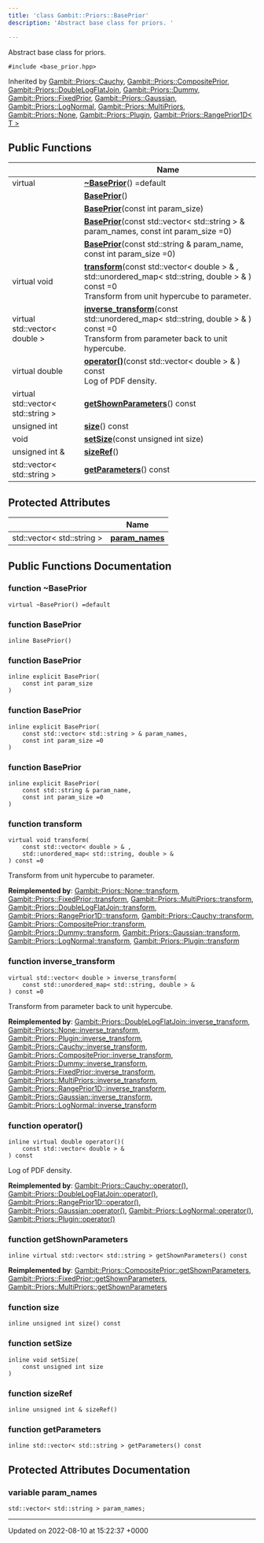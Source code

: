 ```yaml
---
title: 'class Gambit::Priors::BasePrior'
description: 'Abstract base class for priors. '

---
```









Abstract base class for priors. 


`#include <base_prior.hpp>`

Inherited by [Gambit::Priors::Cauchy](/documentation/code/gambit_2.2/classes/classgambit_1_1priors_1_1cauchy/), [Gambit::Priors::CompositePrior](/documentation/code/gambit_2.2/classes/classgambit_1_1priors_1_1compositeprior/), [Gambit::Priors::DoubleLogFlatJoin](/documentation/code/gambit_2.2/classes/classgambit_1_1priors_1_1doublelogflatjoin/), [Gambit::Priors::Dummy](/documentation/code/gambit_2.2/classes/classgambit_1_1priors_1_1dummy/), [Gambit::Priors::FixedPrior](/documentation/code/gambit_2.2/classes/classgambit_1_1priors_1_1fixedprior/), [Gambit::Priors::Gaussian](/documentation/code/gambit_2.2/classes/classgambit_1_1priors_1_1gaussian/), [Gambit::Priors::LogNormal](/documentation/code/gambit_2.2/classes/classgambit_1_1priors_1_1lognormal/), [Gambit::Priors::MultiPriors](/documentation/code/gambit_2.2/classes/classgambit_1_1priors_1_1multipriors/), [Gambit::Priors::None](/documentation/code/gambit_2.2/classes/classgambit_1_1priors_1_1none/), [Gambit::Priors::Plugin](/documentation/code/gambit_2.2/classes/classgambit_1_1priors_1_1plugin/), [Gambit::Priors::RangePrior1D< T >](/documentation/code/gambit_2.2/classes/classgambit_1_1priors_1_1rangeprior1d/)

## Public Functions

|                | Name           |
| -------------- | -------------- |
| virtual | **[~BasePrior](/documentation/code/gambit_2.2/classes/classgambit_1_1priors_1_1baseprior/#function-~baseprior)**() =default |
| | **[BasePrior](/documentation/code/gambit_2.2/classes/classgambit_1_1priors_1_1baseprior/#function-baseprior)**() |
| | **[BasePrior](/documentation/code/gambit_2.2/classes/classgambit_1_1priors_1_1baseprior/#function-baseprior)**(const int param_size) |
| | **[BasePrior](/documentation/code/gambit_2.2/classes/classgambit_1_1priors_1_1baseprior/#function-baseprior)**(const std::vector< std::string > & param_names, const int param_size =0) |
| | **[BasePrior](/documentation/code/gambit_2.2/classes/classgambit_1_1priors_1_1baseprior/#function-baseprior)**(const std::string & param_name, const int param_size =0) |
| virtual void | **[transform](/documentation/code/gambit_2.2/classes/classgambit_1_1priors_1_1baseprior/#function-transform)**(const std::vector< double > & , std::unordered_map< std::string, double > & ) const =0<br>Transform from unit hypercube to parameter.  |
| virtual std::vector< double > | **[inverse_transform](/documentation/code/gambit_2.2/classes/classgambit_1_1priors_1_1baseprior/#function-inverse-transform)**(const std::unordered_map< std::string, double > & ) const =0<br>Transform from parameter back to unit hypercube.  |
| virtual double | **[operator()](/documentation/code/gambit_2.2/classes/classgambit_1_1priors_1_1baseprior/#function-operator())**(const std::vector< double > & ) const<br>Log of PDF density.  |
| virtual std::vector< std::string > | **[getShownParameters](/documentation/code/gambit_2.2/classes/classgambit_1_1priors_1_1baseprior/#function-getshownparameters)**() const |
| unsigned int | **[size](/documentation/code/gambit_2.2/classes/classgambit_1_1priors_1_1baseprior/#function-size)**() const |
| void | **[setSize](/documentation/code/gambit_2.2/classes/classgambit_1_1priors_1_1baseprior/#function-setsize)**(const unsigned int size) |
| unsigned int & | **[sizeRef](/documentation/code/gambit_2.2/classes/classgambit_1_1priors_1_1baseprior/#function-sizeref)**() |
| std::vector< std::string > | **[getParameters](/documentation/code/gambit_2.2/classes/classgambit_1_1priors_1_1baseprior/#function-getparameters)**() const |

## Protected Attributes

|                | Name           |
| -------------- | -------------- |
| std::vector< std::string > | **[param_names](/documentation/code/gambit_2.2/classes/classgambit_1_1priors_1_1baseprior/#variable-param-names)**  |

## Public Functions Documentation

### function ~BasePrior

```
virtual ~BasePrior() =default
```


### function BasePrior

```
inline BasePrior()
```


### function BasePrior

```
inline explicit BasePrior(
    const int param_size
)
```


### function BasePrior

```
inline explicit BasePrior(
    const std::vector< std::string > & param_names,
    const int param_size =0
)
```


### function BasePrior

```
inline explicit BasePrior(
    const std::string & param_name,
    const int param_size =0
)
```


### function transform

```
virtual void transform(
    const std::vector< double > & ,
    std::unordered_map< std::string, double > & 
) const =0
```

Transform from unit hypercube to parameter. 

**Reimplemented by**: [Gambit::Priors::None::transform](/documentation/code/gambit_2.2/classes/classgambit_1_1priors_1_1none/#function-transform), [Gambit::Priors::FixedPrior::transform](/documentation/code/gambit_2.2/classes/classgambit_1_1priors_1_1fixedprior/#function-transform), [Gambit::Priors::MultiPriors::transform](/documentation/code/gambit_2.2/classes/classgambit_1_1priors_1_1multipriors/#function-transform), [Gambit::Priors::DoubleLogFlatJoin::transform](/documentation/code/gambit_2.2/classes/classgambit_1_1priors_1_1doublelogflatjoin/#function-transform), [Gambit::Priors::RangePrior1D::transform](/documentation/code/gambit_2.2/classes/classgambit_1_1priors_1_1rangeprior1d/#function-transform), [Gambit::Priors::Cauchy::transform](/documentation/code/gambit_2.2/classes/classgambit_1_1priors_1_1cauchy/#function-transform), [Gambit::Priors::CompositePrior::transform](/documentation/code/gambit_2.2/classes/classgambit_1_1priors_1_1compositeprior/#function-transform), [Gambit::Priors::Dummy::transform](/documentation/code/gambit_2.2/classes/classgambit_1_1priors_1_1dummy/#function-transform), [Gambit::Priors::Gaussian::transform](/documentation/code/gambit_2.2/classes/classgambit_1_1priors_1_1gaussian/#function-transform), [Gambit::Priors::LogNormal::transform](/documentation/code/gambit_2.2/classes/classgambit_1_1priors_1_1lognormal/#function-transform), [Gambit::Priors::Plugin::transform](/documentation/code/gambit_2.2/classes/classgambit_1_1priors_1_1plugin/#function-transform)


### function inverse_transform

```
virtual std::vector< double > inverse_transform(
    const std::unordered_map< std::string, double > & 
) const =0
```

Transform from parameter back to unit hypercube. 

**Reimplemented by**: [Gambit::Priors::DoubleLogFlatJoin::inverse_transform](/documentation/code/gambit_2.2/classes/classgambit_1_1priors_1_1doublelogflatjoin/#function-inverse-transform), [Gambit::Priors::None::inverse_transform](/documentation/code/gambit_2.2/classes/classgambit_1_1priors_1_1none/#function-inverse-transform), [Gambit::Priors::Plugin::inverse_transform](/documentation/code/gambit_2.2/classes/classgambit_1_1priors_1_1plugin/#function-inverse-transform), [Gambit::Priors::Cauchy::inverse_transform](/documentation/code/gambit_2.2/classes/classgambit_1_1priors_1_1cauchy/#function-inverse-transform), [Gambit::Priors::CompositePrior::inverse_transform](/documentation/code/gambit_2.2/classes/classgambit_1_1priors_1_1compositeprior/#function-inverse-transform), [Gambit::Priors::Dummy::inverse_transform](/documentation/code/gambit_2.2/classes/classgambit_1_1priors_1_1dummy/#function-inverse-transform), [Gambit::Priors::FixedPrior::inverse_transform](/documentation/code/gambit_2.2/classes/classgambit_1_1priors_1_1fixedprior/#function-inverse-transform), [Gambit::Priors::MultiPriors::inverse_transform](/documentation/code/gambit_2.2/classes/classgambit_1_1priors_1_1multipriors/#function-inverse-transform), [Gambit::Priors::RangePrior1D::inverse_transform](/documentation/code/gambit_2.2/classes/classgambit_1_1priors_1_1rangeprior1d/#function-inverse-transform), [Gambit::Priors::Gaussian::inverse_transform](/documentation/code/gambit_2.2/classes/classgambit_1_1priors_1_1gaussian/#function-inverse-transform), [Gambit::Priors::LogNormal::inverse_transform](/documentation/code/gambit_2.2/classes/classgambit_1_1priors_1_1lognormal/#function-inverse-transform)


### function operator()

```
inline virtual double operator()(
    const std::vector< double > & 
) const
```

Log of PDF density. 

**Reimplemented by**: [Gambit::Priors::Cauchy::operator()](/documentation/code/gambit_2.2/classes/classgambit_1_1priors_1_1cauchy/#function-operator()), [Gambit::Priors::DoubleLogFlatJoin::operator()](/documentation/code/gambit_2.2/classes/classgambit_1_1priors_1_1doublelogflatjoin/#function-operator()), [Gambit::Priors::RangePrior1D::operator()](/documentation/code/gambit_2.2/classes/classgambit_1_1priors_1_1rangeprior1d/#function-operator()), [Gambit::Priors::Gaussian::operator()](/documentation/code/gambit_2.2/classes/classgambit_1_1priors_1_1gaussian/#function-operator()), [Gambit::Priors::LogNormal::operator()](/documentation/code/gambit_2.2/classes/classgambit_1_1priors_1_1lognormal/#function-operator()), [Gambit::Priors::Plugin::operator()](/documentation/code/gambit_2.2/classes/classgambit_1_1priors_1_1plugin/#function-operator())


### function getShownParameters

```
inline virtual std::vector< std::string > getShownParameters() const
```


**Reimplemented by**: [Gambit::Priors::CompositePrior::getShownParameters](/documentation/code/gambit_2.2/classes/classgambit_1_1priors_1_1compositeprior/#function-getshownparameters), [Gambit::Priors::FixedPrior::getShownParameters](/documentation/code/gambit_2.2/classes/classgambit_1_1priors_1_1fixedprior/#function-getshownparameters), [Gambit::Priors::MultiPriors::getShownParameters](/documentation/code/gambit_2.2/classes/classgambit_1_1priors_1_1multipriors/#function-getshownparameters)


### function size

```
inline unsigned int size() const
```


### function setSize

```
inline void setSize(
    const unsigned int size
)
```


### function sizeRef

```
inline unsigned int & sizeRef()
```


### function getParameters

```
inline std::vector< std::string > getParameters() const
```


## Protected Attributes Documentation

### variable param_names

```
std::vector< std::string > param_names;
```


-------------------------------

Updated on 2022-08-10 at 15:22:37 +0000